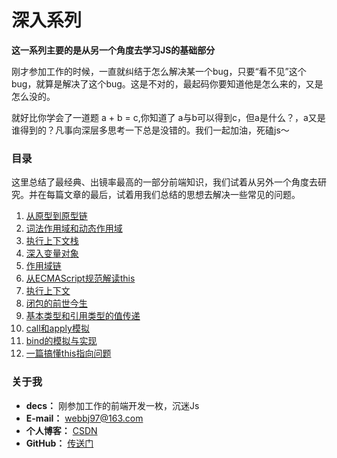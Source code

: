 <!--
 * @desc:
 * @Author: 余光
 * @Email: webbj97@163.com
 * @Date: 2019-11-21 17:45:26
 -->
# 深入系列

**这一系列主要的是从另一个角度去学习JS的基础部分**

刚才参加工作的时候，一直就纠结于怎么解决某一个bug，只要“看不见”这个bug，就算是解决了这个bug。这是不对的，最起码你要知道他是怎么来的，又是怎么没的。

就好比你学会了一道题 a + b = c,你知道了 a与b可以得到c，但a是什么？，a又是谁得到的？凡事向深层多思考一下总是没错的。我们一起加油，死磕js～

### 目录

这里总结了最经典、出镜率最高的一部分前端知识，我们试着从另外一个角度去研究。并在每篇文章的最后，试着用我们总结的思想去解决一些常见的问题。

1. [从原型到原型链](1.从原型到原型链.md)
2. [词法作用域和动态作用域](2.JavaScript中的作用域.md)
3. [执行上下文栈](3.执行上下文栈.md)
4. [深入变量对象](4.深入变量对象.md)
5. [作用域链](5.作用域链.md)
6. [从ECMAScript规范解读this](6.从ECMAScript规范解读this.md)
7. [执行上下文](7.执行上下文.md)
8. [闭包的前世今生](8.闭包的前世今生.md)
9. [基本类型和引用类型的值传递](9.基本类型和引用类型的值传递.md)
10. [call和apply模拟](10.call和apply模拟.md)
11. [bind的模拟与实现](11.bind的模拟与实现.md)
11. [一篇搞懂this指向问题](12.一篇搞懂this指向问题.md)


### 关于我

* **decs：** 刚参加工作的前端开发一枚，沉迷Js
* **E-mail：** webbj97@163.com
* **个人博客：** [CSDN](https://blog.csdn.net/jbj6568839z)
* **GitHub：** [传送门](https://github.com/webbj97)